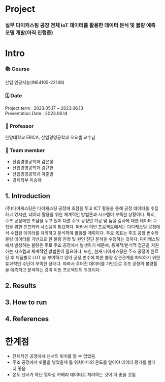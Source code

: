 # Project
### 실무 다이캐스팅 공장 전체 IoT 데이터를 활용한 데이터 분석 및 불량 예측 모델 개발(아직 진행중)

# Intro 
### 📚 Course
산업 인공지능(INE4105-22148) </br>
### 🗓️ Date 
Project term : 2023.05.17 ~ 2023.06.13 </br>
Presentation Date : 2023.06.14 </br>
### :man: Professor 
  한양대학교 ERICA, 산업경영공학과 오요셉 교수님 
### 👥 Team member 
  * 산업경영공학과 김윤성
  * 산업경영공학과 김규현
  * 산업경영공학과 이준범
  * 경제학부 이승재

## 1.  Introduction
(주)다이캐스팅은 다이캐스팅 공정에 초점을 두고 ICT 활용을 통해 공정 데이터를 수집하고 
있지만, 데이터 활용을 위한 체계적인 방법론과 시스템이 부족한 상황이다. 특히, 주조 
공정에만 초점을 두고 있어 다른 주요 공정인 가공 및 품질 검사에 대한 데이터 수집을 위한 
인프라와 시스템이 필요하다. 따라서 이번 프로젝트에서는 다이캐스팅 공정에서 수집된 
데이터를 처리하고 분석하여 활용할 계획이다. 주요 목표는 주조 공정 변수와 불량 데이터를 
기반으로 한 불량 판정 및 원인 진단 분석을 수행하는 것이다. 다이캐스팅에서 발생하는 
불량은 주로 주조 공정에서 발생하기 때문에, 통계적/분석적 접근을 지원하는 시스템과 
체계적인 방법론이 필요하다. 또한, 현재 다이캐스팅은 주조 공정이 완료된 후 제품별로 
LOT 을 부여하고 있어 공정 변수에 따른 불량 상관관계를 파악하기 위한 효과적인 수단이 
부족한 상태다. 따라서 주어진 데이터를 기반으로 주조 공정의 불량률을 예측하고 분석하는 
것이 이번 프로젝트의 목표이다.

## 2.	Results 

## 3.	How to run 

## 4. References


# 한계점
- 전체적인 공정에서 센서의 위치를 알 수 없었음
- 주조 공정에서 쇳물을 넣었을때 틀 위치마다의 온도를 알아야 데이터 평가를 할때 더 좋음
- 온도 센서가 아닌 열화상 카메라 데이터로 처리하는 것이 더 좋을 것임
